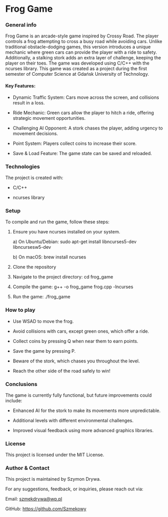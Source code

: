 # Frog Game

### General info

Frog Game is an arcade-style game inspired by Crossy Road. The player controls a frog attempting to cross a busy road while avoiding cars. Unlike traditional obstacle-dodging games, this version introduces a unique mechanic where green cars can provide the player with a ride to safety. Additionally, a stalking stork adds an extra layer of challenge, keeping the player on their toes. The game was developed using C/C++ with the ncurses library.
This game was created as a project during the first semester of Computer Science at Gdańsk University of Technology.

#### Key Features:

* Dynamic Traffic System: Cars move across the screen, and collisions result in a loss.

* Ride Mechanic: Green cars allow the player to hitch a ride, offering strategic movement opportunities.

* Challenging AI Opponent: A stork chases the player, adding urgency to movement decisions.

* Point System: Players collect coins to increase their score.

* Save & Load Feature: The game state can be saved and reloaded.

### Technologies

The project is created with:

* C/C++

* ncurses library

### Setup

To compile and run the game, follow these steps:

1) Ensure you have ncurses installed on your system.

    a) On Ubuntu/Debian: sudo apt-get install libncurses5-dev libncursesw5-dev

    b) On macOS: brew install ncurses

2) Clone the repository

3) Navigate to the project directory: cd frog_game

4) Compile the game: g++ -o frog_game frog.cpp -lncurses

5) Run the game: ./frog_game

### How to play

* Use WSAD to move the frog.

* Avoid collisions with cars, except green ones, which offer a ride.

* Collect coins by pressing Q when near them to earn points.

* Save the game by pressing P.

* Beware of the stork, which chases you throughout the level.

* Reach the other side of the road safely to win!

### Conclusions

The game is currently fully functional, but future improvements could include:

* Enhanced AI for the stork to make its movements more unpredictable.

* Additional levels with different environmental challenges.

* Improved visual feedback using more advanced graphics libraries.

### License

This project is licensed under the MIT License.

### Author & Contact

This project is maintained by Szymon Drywa.

For any suggestions, feedback, or inquiries, please reach out via:

Email: szmekdrywa@wp.pl

GitHub: https://github.com/Szmekowy
